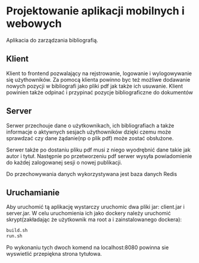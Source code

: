 # Projektowanie aplikacji mobilnych i webowych

Aplikacia do zarządzania bibliografią. 

## Klient

Klient to frontend pozwalający  na rejstrowanie, logowanie i wylogowywanie się użythowników. Za 
pomocą klienta powinno byc też możliwe dodawanie nowych pozycji w bibliografi jako pliki pdf jak
także ich usuwanie. Klient powinien także odpinać i przypinać pozycje bibliograficzne do dokumentów

## Server

Serwer przechouje dane o użytkownikach, ich bibliografiach a także informacje o aktywnych sesjach użythowników dzięki czemu może 
sprawdzać czy dane żądanie(np o plik pdf) może zostać obsłużone.

Serwer także po dostaniu pliku pdf musi z niego wyodrębnić dane takie jak autor i tytuł. Następnie 
po przetworzeniu pdf serwer wysyła powiadomienie do każdej zalogowanej sesji o nowej publikacji.

Do przechowywania danych wykorzystywana jest baza danych Redis

## Uruchamianie

Aby uruchomić tą aplikację wystarczy uruchomic dwa pliki jar: client.jar i server.jar. W celu uruchomienia ich jako dockery 
należy uruchomić skrypt(zakładając że użytkownik ma root a i zainstalowanego dockera):

```bash
build.sh
run.sh
```

Po wykonaniu tych dwoch komend na localhost:8080 powinna sie wyswietlić przepiękna strona tytułowa.



